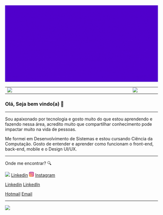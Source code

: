 ![Banner github](https://raw.githubusercontent.com/gabrielronny/gabrielronny/master/images/banner.gif)

<center>
  <table>
    <tr>
        <td><img width="400px" align="left" src="https://github-readme-stats.vercel.app/api/top-langs/?username=gabrielronny&hide=html&layout=compact&theme=buefy" /></td>
        <td><img width="495px" align="left" src="https://github-readme-stats.vercel.app/api?username=gabrielronny&theme=buefy"/></td>
    </tr>   
  </table>
</center>  


### Olá, Seja bem vindo(a) 👋
---

Sou apaixonado por tecnologia e gosto muito do que estou aprendendo e fazendo nessa área, acredito muito que compartilhar conhecimento pode impactar muito na vida de pessoas.

Me formei em Desenvolvimento de Sistemas e estou cursando Ciência da Computação. Gosto de entender e aprender como funcionam o front-end, back-end, mobile e o Design UI/UX.

---
Onde me encontrar? :mag:  


<a href="https://www.linkedin.com/in/gabrielronny/"><img src="https://raw.githubusercontent.com/gabrielronny/gabrielronny/master/images/linkedin.ico" width="16"></img></a> [Linkedin](https://www.linkedin.com/in/gabrielronny/)
<a href="https://www.instagram.com/gabrielronny_"><img src="https://raw.githubusercontent.com/gabrielronny/gabrielronny/master/images/instagram.webp" width="16"></img></a> [Instagram](https://www.instagram.com/gabrielronny_)  

<a href="https://www.linkedin.com/in/gabrielronny">Linkedin</a> [LinkedIn](https://www.linkedin.com/in/gabrielronny)  

<a href="mailto:gabrielronny123@hotmail.com">Hotmail</a> [Email](mailto:gabrielronny123@hotmail.com)  

---
![](https://komarev.com/ghpvc/?username=gabrielronny&color=blue&style=flat)




